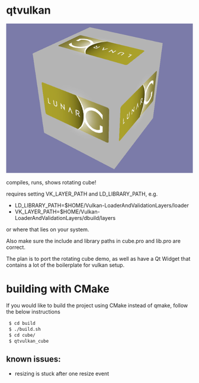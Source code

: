 # qtvulkan

![Example Cube](https://raw.githubusercontent.com/richardlayman/qtvulkan/master/example.png)

compiles, runs, shows rotating cube!

requires setting VK_LAYER_PATH and LD_LIBRARY_PATH, e.g.

* LD_LIBRARY_PATH=$HOME/Vulkan-LoaderAndValidationLayers/loader
* VK_LAYER_PATH=$HOME/Vulkan-LoaderAndValidationLayers/dbuild/layers

or where that lies on your system.

Also make sure the include and library paths in cube.pro and lib.pro are correct.

The plan is to port the rotating cube demo, as well as have a Qt Widget that contains a lot of the boilerplate for vulkan setup.

# building with CMake
If you would like to build the project using CMake instead of qmake, follow the below instructions

```
 $ cd build
 $ ./build.sh
 $ cd cube/
 $ qtvulkan_cube
```

## known issues:
* resizing is stuck after one resize event
